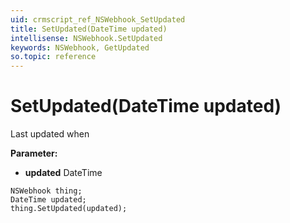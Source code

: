 ```yaml
---
uid: crmscript_ref_NSWebhook_SetUpdated
title: SetUpdated(DateTime updated)
intellisense: NSWebhook.SetUpdated
keywords: NSWebhook, GetUpdated
so.topic: reference
---
```


# SetUpdated(DateTime updated)

Last updated when

**Parameter:** 
* **updated** DateTime

```crmscript
NSWebhook thing;
DateTime updated;
thing.SetUpdated(updated);
```

